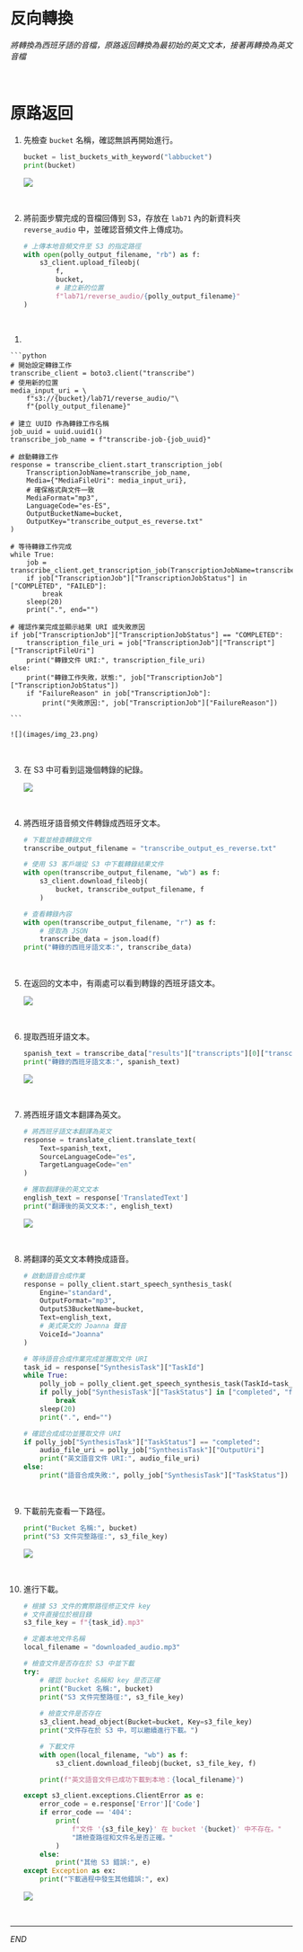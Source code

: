 # 反向轉換

_將轉換為西班牙語的音檔，原路返回轉換為最初始的英文文本，接著再轉換為英文音檔_

<br>

# 原路返回

1. 先檢查 `bucket` 名稱，確認無誤再開始進行。

    ```python
    bucket = list_buckets_with_keyword("labbucket")
    print(bucket)
    ```

    ![](images/img_22.png)

<br>

2. 將前面步驟完成的音檔回傳到 S3，存放在 `lab71` 內的新資料夾 `reverse_audio` 中，並確認音頻文件上傳成功。

    ```python
    # 上傳本地音頻文件至 S3 的指定路徑
    with open(polly_output_filename, "rb") as f:
        s3_client.upload_fileobj(
            f,
            bucket,
            # 建立新的位置
            f"lab71/reverse_audio/{polly_output_filename}"
    )
    ```

<br>

1. 

    ```python
    # 開始設定轉錄工作
    transcribe_client = boto3.client("transcribe")
    # 使用新的位置
    media_input_uri = \
        f"s3://{bucket}/lab71/reverse_audio/"\
        f"{polly_output_filename}"

    # 建立 UUID 作為轉錄工作名稱
    job_uuid = uuid.uuid1()
    transcribe_job_name = f"transcribe-job-{job_uuid}"

    # 啟動轉錄工作
    response = transcribe_client.start_transcription_job(
        TranscriptionJobName=transcribe_job_name,
        Media={"MediaFileUri": media_input_uri},
        # 確保格式與文件一致
        MediaFormat="mp3",
        LanguageCode="es-ES",
        OutputBucketName=bucket,
        OutputKey="transcribe_output_es_reverse.txt"
    )

    # 等待轉錄工作完成
    while True:
        job = transcribe_client.get_transcription_job(TranscriptionJobName=transcribe_job_name)
        if job["TranscriptionJob"]["TranscriptionJobStatus"] in ["COMPLETED", "FAILED"]:
            break
        sleep(20)
        print(".", end="")

    # 確認作業完成並顯示結果 URI 或失敗原因
    if job["TranscriptionJob"]["TranscriptionJobStatus"] == "COMPLETED":
        transcription_file_uri = job["TranscriptionJob"]["Transcript"]["TranscriptFileUri"]
        print("轉錄文件 URI:", transcription_file_uri)
    else:
        print("轉錄工作失敗，狀態:", job["TranscriptionJob"]["TranscriptionJobStatus"])
        if "FailureReason" in job["TranscriptionJob"]:
            print("失敗原因:", job["TranscriptionJob"]["FailureReason"])

    ```

    ![](images/img_23.png)

<br>

3. 在 S3 中可看到這幾個轉錄的紀錄。

    ![](images/img_63.png)

<br>

4. 將西班牙語音頻文件轉錄成西班牙文本。

    ```python
    # 下載並檢查轉錄文件
    transcribe_output_filename = "transcribe_output_es_reverse.txt"

    # 使用 S3 客戶端從 S3 中下載轉錄結果文件
    with open(transcribe_output_filename, "wb") as f:
        s3_client.download_fileobj(
            bucket, transcribe_output_filename, f
        )

    # 查看轉錄內容
    with open(transcribe_output_filename, "r") as f:
        # 提取為 JSON
        transcribe_data = json.load(f)
    print("轉錄的西班牙語文本:", transcribe_data)
    ```

<br>

5. 在返回的文本中，有兩處可以看到轉錄的西班牙語文本。

    ![](images/img_24.png)

<br>

6. 提取西班牙語文本。

    ```python
    spanish_text = transcribe_data["results"]["transcripts"][0]["transcript"]
    print("轉錄的西班牙語文本:", spanish_text)
    ```

    ![](images/img_25.png)

<br>

7. 將西班牙語文本翻譯為英文。

    ```python
    # 將西班牙語文本翻譯為英文
    response = translate_client.translate_text(
        Text=spanish_text,
        SourceLanguageCode="es",
        TargetLanguageCode="en"
    )

    # 獲取翻譯後的英文文本
    english_text = response['TranslatedText']
    print("翻譯後的英文文本:", english_text)
    ```

    ![](images/img_26.png)

<br>

8. 將翻譯的英文文本轉換成語音。

    ```python
    # 啟動語音合成作業
    response = polly_client.start_speech_synthesis_task(
        Engine="standard",
        OutputFormat="mp3",
        OutputS3BucketName=bucket,
        Text=english_text,
        # 美式英文的 Joanna 聲音
        VoiceId="Joanna"
    )

    # 等待語音合成作業完成並獲取文件 URI
    task_id = response["SynthesisTask"]["TaskId"]
    while True:
        polly_job = polly_client.get_speech_synthesis_task(TaskId=task_id)
        if polly_job["SynthesisTask"]["TaskStatus"] in ["completed", "failed"]:
            break
        sleep(20)
        print(".", end="")

    # 確認合成成功並獲取文件 URI
    if polly_job["SynthesisTask"]["TaskStatus"] == "completed":
        audio_file_uri = polly_job["SynthesisTask"]["OutputUri"]
        print("英文語音文件 URI:", audio_file_uri)
    else:
        print("語音合成失敗:", polly_job["SynthesisTask"]["TaskStatus"])
    ```

<br>

9. 下載前先查看一下路徑。

    ```python
    print("Bucket 名稱:", bucket)
    print("S3 文件完整路徑:", s3_file_key)
    ```

    ![](images/img_27.png)

<br>

10. 進行下載。

    ```python
    # 根據 S3 文件的實際路徑修正文件 key
    # 文件直接位於根目錄
    s3_file_key = f"{task_id}.mp3"

    # 定義本地文件名稱
    local_filename = "downloaded_audio.mp3"

    # 檢查文件是否存在於 S3 中並下載
    try:
        # 確認 bucket 名稱和 key 是否正確
        print("Bucket 名稱:", bucket)
        print("S3 文件完整路徑:", s3_file_key)
        
        # 檢查文件是否存在
        s3_client.head_object(Bucket=bucket, Key=s3_file_key)
        print("文件存在於 S3 中，可以繼續進行下載。")

        # 下載文件
        with open(local_filename, "wb") as f:
            s3_client.download_fileobj(bucket, s3_file_key, f)

        print(f"英文語音文件已成功下載到本地：{local_filename}")

    except s3_client.exceptions.ClientError as e:
        error_code = e.response['Error']['Code']
        if error_code == '404':
            print(
                f"文件 '{s3_file_key}' 在 bucket '{bucket}' 中不存在。"
                "請檢查路徑和文件名是否正確。"
            )
        else:
            print("其他 S3 錯誤:", e)
    except Exception as ex:
        print("下載過程中發生其他錯誤:", ex)
    ```

    ![](images/img_28.png)


<br>

___

_END_